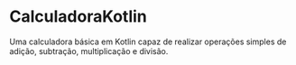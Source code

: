 # CalculadoraKotlin
Uma calculadora básica em Kotlin capaz de realizar operações simples de adição, subtração, multiplicação e divisão.
